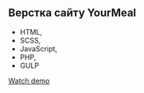 ## Верстка сайту YourMeal

- HTML,
- SCSS,
- JavaScript,
- PHP,
- GULP

[Watch demo](https://bogdanpavliv.github.io/your-meal/)